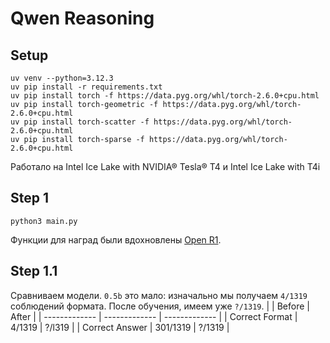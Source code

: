 # Qwen Reasoning

## Setup

```
uv venv --python=3.12.3
uv pip install -r requirements.txt
uv pip install torch -f https://data.pyg.org/whl/torch-2.6.0+cpu.html
uv pip install torch-geometric -f https://data.pyg.org/whl/torch-2.6.0+cpu.html
uv pip install torch-scatter -f https://data.pyg.org/whl/torch-2.6.0+cpu.html
uv pip install torch-sparse -f https://data.pyg.org/whl/torch-2.6.0+cpu.html
```

Работало на Intel Ice Lake with NVIDIA® Tesla® T4	и Intel Ice Lake with T4i

## Step 1

```
python3 main.py
```

Функции для наград были вдохновлены [Open R1](https://github.com/huggingface/open-r1).


## Step 1.1

Сравниваем модели. `0.5b` это мало: изначально мы получаем `4/1319` соблюдений формата. После обучения, имеем уже `?/1319`.
| | Before  | After |
| ------------- | ------------- | ------------- |
| Correct Format | 4/1319  | ?/l319  |
| Correct Answer | 301/1319  | ?/1319  |
